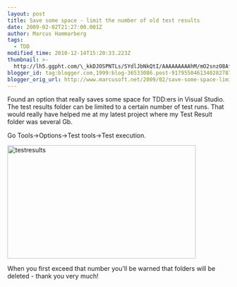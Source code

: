 ```yaml
---
layout: post
title: Save some space - limit the number of old test results
date: 2009-02-02T21:27:00.001Z
author: Marcus Hammarberg
tags:
  - TDD
modified_time: 2010-12-14T15:20:33.223Z
thumbnail: >-
  http://lh5.ggpht.com/\_kkDJOSPNTLs/SYdlJbNkQtI/AAAAAAAAAhM/mO2snzO8AfM/s72-c/testresults_thumb%5B1%5D.jpg?imgmax=800
blogger_id: tag:blogger.com,1999:blog-36533086.post-9179550461340282787
blogger_orig_url: http://www.marcusoft.net/2009/02/save-some-space-limit-number-of-old.html
---
```



Found an option that really saves some space for TDD:ers in Visual
Studio. The test results folder can be limited to a certain number of
test runs. That would really have helped me at my latest project where
my Test Result folder was several Gb.

Go Tools-\>Options-\>Test tools-\>Test execution.

[<img
src="http://lh5.ggpht.com/_kkDJOSPNTLs/SYdlJbNkQtI/AAAAAAAAAhM/mO2snzO8AfM/testresults_thumb%5B1%5D.jpg?imgmax=800"
style="border-right: 0px; border-top: 0px; border-left: 0px; border-bottom: 0px"
data-border="0" width="427" height="257" alt="testresults" />](http://lh5.ggpht.com/_kkDJOSPNTLs/SYdlI03mn1I/AAAAAAAAAhI/OapkHmSrTLQ/s1600-h/testresults%5B3%5D.jpg)

When you first exceed that number you'll be warned that folders will be
deleted - thank you very much!
